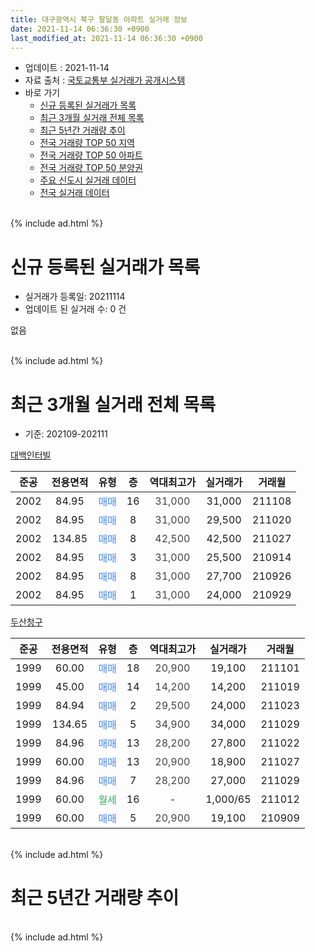 ```yaml
---
title: 대구광역시 북구 팔달동 아파트 실거래 정보
date: 2021-11-14 06:36:30 +0900
last_modified_at: 2021-11-14 06:36:30 +0900
---
```


* 업데이트 : 2021-11-14
* 자료 출처 : [국토교통부 실거래가 공개시스템](http://rt.molit.go.kr)
* 바로 가기
    * [신규 등록된 실거래가 목록](#신규-등록된-실거래가-목록)
    * [최근 3개월 실거래 전체 목록](#최근-3개월-실거래-전체-목록)
    * [최근 5년간 거래량 추이](#최근-5년간-거래량-추이)
    * [전국 거래량 TOP 50 지역](https://inasie.github.io/apt-trade-info/최근-3개월-전국에서-가장-거래가-많이-발생한-지역)
    * [전국 거래량 TOP 50 아파트](https://inasie.github.io/apt-trade-info/최근-3개월-전국에서-가장-거래가-많이-발생한-아파트)
    * [전국 거래량 TOP 50 분양권](https://inasie.github.io/apt-trade-info/최근-3개월-전국에서-가장-거래가-많이-발생한-분양권)
    * [주요 신도시 실거래 데이터](https://inasie.github.io/apt-trade-info/주요-신도시)
    * [전국 실거래 데이터](https://inasie.github.io/apt-trade-info/전국)
<br>
{% include ad.html %}
<br>

# 신규 등록된 실거래가 목록
* 실거래가 등록일: 20211114
* 업데이트 된 실거래 수: 0 건

없음

<br>
{% include ad.html %}
<br>

# 최근 3개월 실거래 전체 목록
* 기준: 202109-202111


[대백인터빌](https://search.naver.com/search.naver?query=%EB%8C%80%EA%B5%AC%EA%B4%91%EC%97%AD%EC%8B%9C+%EB%B6%81%EA%B5%AC+%ED%8C%94%EB%8B%AC%EB%8F%99+%EB%8C%80%EB%B0%B1%EC%9D%B8%ED%84%B0%EB%B9%8C)

|준공|전용면적|유형|층|역대최고가|실거래가|거래월|
|:---:|:---:|:---:|:---:|:---:|:---:|:---:|
|2002|84.95|<span style="color:#4285f3">매매</span>|16|<span style="color:#444444">31,000</span>|31,000|211108|
|2002|84.95|<span style="color:#4285f3">매매</span>|8|<span style="color:#444444">31,000</span>|29,500|211020|
|2002|134.85|<span style="color:#4285f3">매매</span>|8|<span style="color:#444444">42,500</span>|42,500|211027|
|2002|84.95|<span style="color:#4285f3">매매</span>|3|<span style="color:#444444">31,000</span>|25,500|210914|
|2002|84.95|<span style="color:#4285f3">매매</span>|8|<span style="color:#444444">31,000</span>|27,700|210926|
|2002|84.95|<span style="color:#4285f3">매매</span>|1|<span style="color:#444444">31,000</span>|24,000|210929|

[두산청구](https://search.naver.com/search.naver?query=%EB%8C%80%EA%B5%AC%EA%B4%91%EC%97%AD%EC%8B%9C+%EB%B6%81%EA%B5%AC+%ED%8C%94%EB%8B%AC%EB%8F%99+%EB%91%90%EC%82%B0%EC%B2%AD%EA%B5%AC)

|준공|전용면적|유형|층|역대최고가|실거래가|거래월|
|:---:|:---:|:---:|:---:|:---:|:---:|:---:|
|1999|60.00|<span style="color:#4285f3">매매</span>|18|<span style="color:#444444">20,900</span>|19,100|211101|
|1999|45.00|<span style="color:#4285f3">매매</span>|14|<span style="color:#444444">14,200</span>|14,200|211019|
|1999|84.94|<span style="color:#4285f3">매매</span>|2|<span style="color:#444444">29,500</span>|24,000|211023|
|1999|134.65|<span style="color:#4285f3">매매</span>|5|<span style="color:#444444">34,900</span>|34,000|211029|
|1999|84.96|<span style="color:#4285f3">매매</span>|13|<span style="color:#444444">28,200</span>|27,800|211022|
|1999|60.00|<span style="color:#4285f3">매매</span>|13|<span style="color:#444444">20,900</span>|18,900|211027|
|1999|84.96|<span style="color:#4285f3">매매</span>|7|<span style="color:#444444">28,200</span>|27,000|211029|
|1999|60.00|<span style="color:#34a853">월세</span>|16|<span style="color:#444444">-</span>|1,000/65|211012|
|1999|60.00|<span style="color:#4285f3">매매</span>|5|<span style="color:#444444">20,900</span>|19,100|210909|


<br>
{% include ad.html %}
<br>

# 최근 5년간 거래량 추이


<div style="width:100%;">
    <canvas id="deal_progress" height="200"></canvas>
</div>

<script>
new Chart(document.getElementById("deal_progress"), {
    type: 'line',
    data: {
        labels: ['201611','201612','201701','201702','201703','201704','201705','201706','201707','201708','201709','201710','201711','201712','201801','201802','201803','201804','201805','201806','201807','201808','201809','201810','201811','201812','201901','201902','201903','201904','201905','201906','201907','201908','201909','201910','201911','201912','202001','202002','202003','202004','202005','202006','202007','202008','202009','202010','202011','202012','202101','202102','202103','202104','202105','202106','202107','202108','202109','202110','202111'],
        datasets: [{
            label: '매매',
            pointRadius: 1,
            data: [4, 3, 7, 7, 7, 8, 8, 13, 8, 3, 11, 5, 8, 9, 7, 2, 10, 8, 6, 6, 9, 13, 10, 5, 1, 3, 3, 3, 3, 9, 23, 8, 9, 8, 5, 13, 9, 5, 9, 8, 2, 8, 7, 6, 10, 9, 10, 10, 8, 16, 8, 11, 7, 4, 14, 17, 6, 3, 4, 8, 2],
            borderColor: "rgba(255, 201, 14, 1)",
            backgroundColor: "rgba(255, 201, 14, 0.5)",
            fill: false,
            lineTension: 0
        },{
            label: '전월세',
            pointRadius: 1,
            data: [2, 4, 3, 2, 2, 6, 3, 1, 3, 5, 3, 1, 1, 1, 4, 0, 1, 2, 1, 0, 3, 3, 4, 0, 2, 2, 3, 3, 4, 8, 2, 2, 3, 3, 2, 4, 0, 1, 2, 3, 4, 0, 1, 2, 3, 2, 0, 1, 1, 1, 2, 5, 3, 9, 2, 6, 1, 0, 0, 1, 0],
            borderColor: "rgba(0, 141, 185, 1)",
            backgroundColor: "rgba(0, 141, 185, 0.5)",
            fill: false,
            lineTension: 0
        }
        ]
    },
    options: {
        responsive: true,
        title: {
            display: false
        },
        tooltips: {
            mode: 'index',
            intersect: false
        },
        hover: {
            mode: 'nearest',
            intersect: true
        },
        scales: {
            xAxes: [{
                display: true,
                scaleLabel: {
                    display: true,
                    labelString: '년/월'
                }
            }],
            yAxes: [{
                display: true,
                ticks: {
                    suggestedMin: 0,
                },
                scaleLabel: {
                    display: true,
                    labelString: '실거래 수'
                }
            }]
        }
    }
});

</script>


<br>
{% include ad.html %}
<br>

